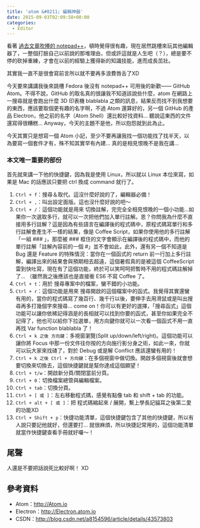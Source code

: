 ```yaml
---
title: 'atom &#8211; 編輯神器'
date: 2015-09-03T02:09:58+08:00
categories:
  - Editor
---
```


看著 [過去文章吹捧的 notepad++](http://blog.wildsky.cc/posts/notepadplusplus-zencoding/)，頓時覺得很有趣，現在居然跳槽來玩其他編輯器了，一整個打臉自己以前說的那堆理由，但或許這就是人生吧（？），總是要不停的砍掉重練，才會在以前的經驗上獲得新的知識技能，進而成長茁壯。

其實我一直不是很會寫前言所以就不要再多浪費唇舌了XD

今天要來講講我後來跳槽 Fedora 後沒有 notepad++ 可用後的新歡—— GitHub Atom。不得不說，GitHub 的取名真的很讓我不知道該說些什麼，atom 在網路上一搜尋就是會跑出什麼 3D 印表機 blablabla 之類的訊息，結果反而找不到我想要的東西，應該要取個更有趣的名字啊，不過 Atom 還算好的，另一個 GitHub 的產品 Electron，他之前的名字（Atom Shell）還比較好找資料… 聽說這東西的文件還寫得很糟糕… Anyway，今天的主題不是他，所以抱怨就到此為止。

今天其實只是想寫一個 Atom 小記，至少不要再讓我找一個功能找了找半天，以為要寫一個套件才有，殊不知其實早有內建… 真的是相見恨晚不是我在講…

### 本文唯一重要的部份

首先就來講一下他的快捷鍵，因為我是使用 Linux，所以就以 Linux 本位來寫，如果是 Mac 的話應該只要把 ctrl 換成 command 就行了。


1. `Ctrl + f`：搜尋＆取代。這沒什麼好說的了，編輯器必備！
2. `Ctrl + ,`：叫出設定面版。這也沒什麼好說的吧～
3. `Ctrl + /`：這個功能就是用來 切換註解，完完全全相見恨晚的一個小功能…如果你一次選取多行，就可以一次把他們加入單行註解。恩？你問我為什麼不直接用多行註解？這是因為有些語言在編譯後的程式碼中，原程式碼寫單行和多行註解會產生不一樣的結果，像是 Coffee Script，如果你使用他的多行註解「一組 ### 」，那麼被 ### 框住的文字會顯示在編譯後的程式碼中，而他的單行註解「註解內容前的一個 #」並不會如此，此外，還有另一個不知道是 Bug 還是 Feature 的特殊情況：當你在一個函式的 return 前一行加上多行註解，編譯出來的結果會與預期相去超遠，這個暑假真的是被這個 CoffeeScript 雷到快吐寫，現在有了這個功能，終於可以笑呵呵把暫時不用的程式碼註解掉了… （雖然我之後應該也是直接衝 ES6 不寫 Coffee 了。
4. `Ctrl + t`：用於 搜尋專案中的檔案，蠻不錯的小功能。
5. `Ctrl + r`：這個功能是用來 搜尋開啟的這個檔案中的函式。我覺得其實還蠻有用的，當你的程式碼寫了幾百行、幾千行以後，要伸手去用滑鼠或是叫出搜尋再多打幾個字來搜尋… come on！你可以有更好的選擇，「搜尋函式」這個功能可以讓你依稀記得涵是的長相就可以找到你要的函式，甚至你如果完全不記得了，他也可以給你下拉選單，用方向鍵你就可以一次看一個函式不用一直再找 Var function blablabla 了！
6. `Ctrl + k 之後 方向鍵`：多視窗瀏覽(Split up/down/left/right)。這個功能可以讓你將 Focus 中那一份文件往你按的方向施行影分身之術，如此一來，你就可以玩大家來找碴了，對於 Debug 或是解 Conflict 應該還蠻有用的！
7. `Ctrl + k 之後 Ctrl + 方向鍵`：在多個視窗中做切換。開啟多個視窗後就會想要切換來切換去，這個快捷鍵就是幫你達成這個願望！
8. `Ctrl + t/w`：開啟新分頁/關閉當前分頁。
9. `Ctrl + 0`：切換檔案總管與編輯檔案。
10. `Ctrl + tab`：切換分頁。
11. `Ctrl + [ 或 ]`：左右移動程式碼，感覺有點像 tab 和 shift + tab 的功能。
12. `Ctrl + alt + [ 或 ]`：把 程式碼縮起來 / 展開，繫上學長記貓耳之後第二愛的功能XD
13. `Ctrl + Shift + p`：快捷功能清單，這個快捷鍵包含了其他的快捷鍵，所以有人說只要記他就好，但還要打… 就很麻煩，所以快捷記常用的，這個功能清單就當作快捷鍵查看手冊就好囉～！


## 尾聲

人還是不要把話說死比較好啊！ XD

## 參考資料

- Atom：<http://Atom.io>
- Electron：<http://Electron.atom.io>
- CSDN：<http://blog.csdn.net/a8154596/article/details/43573803>
